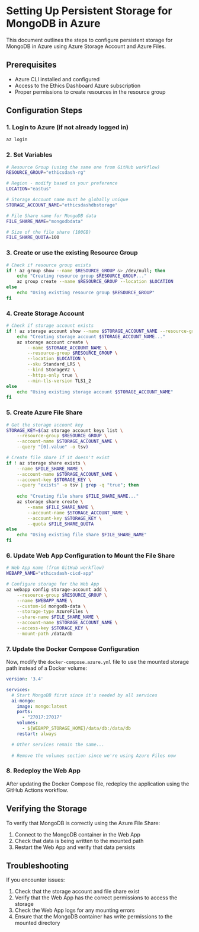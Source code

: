 # Setting Up Persistent Storage for MongoDB in Azure

This document outlines the steps to configure persistent storage for MongoDB in Azure using Azure Storage Account and Azure Files.

## Prerequisites

- Azure CLI installed and configured
- Access to the Ethics Dashboard Azure subscription
- Proper permissions to create resources in the resource group

## Configuration Steps

### 1. Login to Azure (if not already logged in)

```bash
az login
```

### 2. Set Variables

```bash
# Resource Group (using the same one from GitHub workflow)
RESOURCE_GROUP="ethicsdash-rg"

# Region - modify based on your preference
LOCATION="eastus"

# Storage Account name must be globally unique
STORAGE_ACCOUNT_NAME="ethicsdashdbstorage"

# File Share name for MongoDB data
FILE_SHARE_NAME="mongodbdata"

# Size of the file share (100GB)
FILE_SHARE_QUOTA=100
```

### 3. Create or use the existing Resource Group

```bash
# Check if resource group exists
if ! az group show --name $RESOURCE_GROUP &> /dev/null; then
    echo "Creating resource group $RESOURCE_GROUP..."
    az group create --name $RESOURCE_GROUP --location $LOCATION
else
    echo "Using existing resource group $RESOURCE_GROUP"
fi
```

### 4. Create Storage Account

```bash
# Check if storage account exists
if ! az storage account show --name $STORAGE_ACCOUNT_NAME --resource-group $RESOURCE_GROUP &> /dev/null; then
    echo "Creating storage account $STORAGE_ACCOUNT_NAME..."
    az storage account create \
        --name $STORAGE_ACCOUNT_NAME \
        --resource-group $RESOURCE_GROUP \
        --location $LOCATION \
        --sku Standard_LRS \
        --kind StorageV2 \
        --https-only true \
        --min-tls-version TLS1_2
else
    echo "Using existing storage account $STORAGE_ACCOUNT_NAME"
fi
```

### 5. Create Azure File Share

```bash
# Get the storage account key
STORAGE_KEY=$(az storage account keys list \
    --resource-group $RESOURCE_GROUP \
    --account-name $STORAGE_ACCOUNT_NAME \
    --query "[0].value" -o tsv)

# Create file share if it doesn't exist
if ! az storage share exists \
    --name $FILE_SHARE_NAME \
    --account-name $STORAGE_ACCOUNT_NAME \
    --account-key $STORAGE_KEY \
    --query "exists" -o tsv | grep -q "true"; then
    
    echo "Creating file share $FILE_SHARE_NAME..."
    az storage share create \
        --name $FILE_SHARE_NAME \
        --account-name $STORAGE_ACCOUNT_NAME \
        --account-key $STORAGE_KEY \
        --quota $FILE_SHARE_QUOTA
else
    echo "Using existing file share $FILE_SHARE_NAME"
fi
```

### 6. Update Web App Configuration to Mount the File Share

```bash
# Web App name (from GitHub workflow)
WEBAPP_NAME="ethicsdash-cicd-app"

# Configure storage for the Web App
az webapp config storage-account add \
    --resource-group $RESOURCE_GROUP \
    --name $WEBAPP_NAME \
    --custom-id mongodb-data \
    --storage-type AzureFiles \
    --share-name $FILE_SHARE_NAME \
    --account-name $STORAGE_ACCOUNT_NAME \
    --access-key $STORAGE_KEY \
    --mount-path /data/db
```

### 7. Update the Docker Compose Configuration

Now, modify the `docker-compose.azure.yml` file to use the mounted storage path instead of a Docker volume:

```yaml
version: '3.4'

services:
  # Start MongoDB first since it's needed by all services
  ai-mongo:
    image: mongo:latest
    ports:
      - "27017:27017"
    volumes:
      - ${WEBAPP_STORAGE_HOME}/data/db:/data/db
    restart: always

  # Other services remain the same...
  
  # Remove the volumes section since we're using Azure Files now
```

### 8. Redeploy the Web App

After updating the Docker Compose file, redeploy the application using the GitHub Actions workflow.

## Verifying the Storage

To verify that MongoDB is correctly using the Azure File Share:

1. Connect to the MongoDB container in the Web App
2. Check that data is being written to the mounted path
3. Restart the Web App and verify that data persists

## Troubleshooting

If you encounter issues:

1. Check that the storage account and file share exist
2. Verify that the Web App has the correct permissions to access the storage
3. Check the Web App logs for any mounting errors
4. Ensure that the MongoDB container has write permissions to the mounted directory 